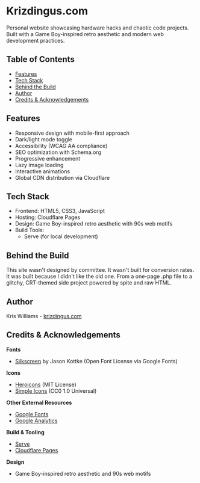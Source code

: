 # Krizdingus.com

Personal website showcasing hardware hacks and chaotic code projects. Built with a Game Boy-inspired retro aesthetic and modern web development practices.

## Table of Contents
- [Features](#features)
- [Tech Stack](#tech-stack)
- [Behind the Build](#behind-the-build)
- [Author](#author)
- [Credits & Acknowledgements](#credits--acknowledgements)

## Features

- Responsive design with mobile-first approach
- Dark/light mode toggle
- Accessibility (WCAG AA compliance)
- SEO optimization with Schema.org
- Progressive enhancement
- Lazy image loading
- Interactive animations
- Global CDN distribution via Cloudflare

## Tech Stack

- Frontend: HTML5, CSS3, JavaScript
- Hosting: Cloudflare Pages
- Design: Game Boy-inspired retro aesthetic with 90s web motifs
- Build Tools:
  - Serve (for local development)

## Behind the Build

This site wasn't designed by committee. It wasn't built for conversion rates. It was built because I didn't like the old one. From a one-page .php file to a glitchy, CRT-themed side project powered by spite and raw HTML.

## Author

Kris Williams - [krizdingus.com](https://krizdingus.com)

## Credits & Acknowledgements

**Fonts**
- [Silkscreen](https://fonts.google.com/specimen/Silkscreen) by Jason Kottke (Open Font License via Google Fonts)

**Icons**
- [Heroicons](https://heroicons.com/) (MIT License)
- [Simple Icons](https://simpleicons.org/) (CC0 1.0 Universal)

**Other External Resources**
- [Google Fonts](https://fonts.google.com/)
- [Google Analytics](https://analytics.google.com/)

**Build & Tooling**
- [Serve](https://github.com/vercel/serve)
- [Cloudflare Pages](https://pages.cloudflare.com/)

**Design**
- Game Boy-inspired retro aesthetic and 90s web motifs 